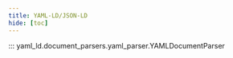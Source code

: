 ```yaml
---
title: YAML-LD/JSON-LD
hide: [toc]
---
```


::: yaml_ld.document_parsers.yaml_parser.YAMLDocumentParser
